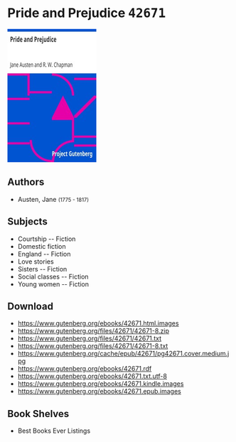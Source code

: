# Pride and Prejudice <kbd>42671</kbd>

![](./cover.medium.jpg "")

## Authors


 - Austen, Jane <small>(1775 - 1817)</small>

## Subjects


 - Courtship -- Fiction
 - Domestic fiction
 - England -- Fiction
 - Love stories
 - Sisters -- Fiction
 - Social classes -- Fiction
 - Young women -- Fiction

## Download


 - https://www.gutenberg.org/ebooks/42671.html.images
 - https://www.gutenberg.org/files/42671/42671-8.zip
 - https://www.gutenberg.org/files/42671/42671.txt
 - https://www.gutenberg.org/files/42671/42671-8.txt
 - https://www.gutenberg.org/cache/epub/42671/pg42671.cover.medium.jpg
 - https://www.gutenberg.org/ebooks/42671.rdf
 - https://www.gutenberg.org/ebooks/42671.txt.utf-8
 - https://www.gutenberg.org/ebooks/42671.kindle.images
 - https://www.gutenberg.org/ebooks/42671.epub.images

## Book Shelves


 - Best Books Ever Listings
